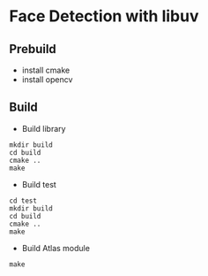 # Face Detection with libuv

## Prebuild

* install cmake
* install opencv

## Build

* Build library
```shell
mkdir build
cd build
cmake ..
make
```

* Build test
```shell
cd test
mkdir build
cd build
cmake ..
make
```

* Build Atlas module
```shell
make
```
